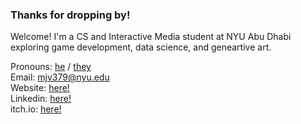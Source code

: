### Thanks for dropping by!

Welcome! I'm a CS and Interactive Media student at NYU Abu Dhabi exploring game development, data science, and geneartive art.

Pronouns: [he](https://pronoun.is/he) / [they](https://pronoun.is/they)  
Email: [mjv379@nyu.edu](mailto:mjv379@nyu.edu)  
Website: [here!](https://mjvar.github.io/)  
Linkedin: [here!](https://www.linkedin.com/in/mjvar/)  
itch.io: [here!](https://infairvar.itch.io/)  
